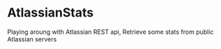 # AtlassianStats
Playing aroung with Atlassian REST api, Retrieve some stats from public Atlassian servers
